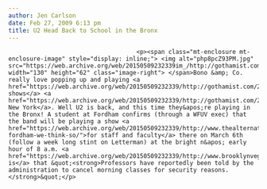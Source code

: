 ```yaml
---
author: Jen Carlson
date: Feb 27, 2009 6:13 pm
title: U2 Head Back to School in the Bronx
---
```


	
										<p><span class="mt-enclosure mt-enclosure-image" style="display: inline;"> <img alt="php8pcZ93PM.jpg" src="https://web.archive.org/web/20150509232339im_/http://gothamist.com/attachments/arts_jen/php8pcZ93PM.jpg" width="130" height="62" class="image-right"> </span>Bono &amp; Co. really love popping up and playing <a href="https://web.archive.org/web/20150509232339/http://gothamist.com/2004/11/23/new_york_will_follow_u2.php">unusual shows</a> <a href="https://web.archive.org/web/20150509232339/http://gothamist.com/2004/11/22/u2s_free_concert_in_brooklyn_today.php">in New York</a>. Well U2 is back, and this time they&apos;re playing in the Bronx! A student at Fordham confirms (through a WFUV exec) that the band will be playing a show <a href="https://web.archive.org/web/20150509232339/http://www.thealternateside.org/news/2009/feb/27/u2-fordham-we-think-so/">for staff and faculty</a> there on March 6th (follow a week long stint on Letterman) at the bright n&apos; early hour of 8 a.m. <a href="https://web.archive.org/web/20150509232339/http://www.brooklynvegan.com/archives/2009/02/u2_playing_ford.html">Word is</a> that &quot;<strong>Professors have reportedly been told by the administration to cancel morning classes for security reasons.</strong>&quot;</p>					
										
									
				